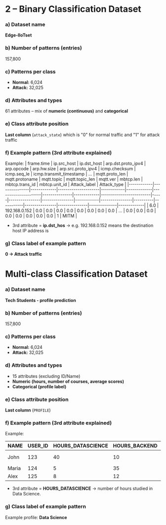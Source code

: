 # 2 – Binary Classification Dataset

### a) Dataset name  
**Edge-IIoTset**  

### b) Number of patterns (entries)
157,800

### c) Patterns per class  
- **Normal:** 6,024  
- **Attack:** 32,025  

### d) Attributes and types  
61 attributes – mix of **numeric (continuous)** and **categorical**  

### e) Class attribute position  
**Last column** (`attack_state`) which is "0" for normal traffic and "1" for attack traffic

### f) Example pattern (3rd attribute explained)  
Example:
| frame.time | ip.src_host   | ip.dst_host | arp.dst.proto_ipv4 | arp.opcode | arp.hw.size | arp.src.proto_ipv4 | icmp.checksum | icmp.seq_le | icmp.transmit_timestamp | ... | mqtt.proto_len | mqtt.protoname | mqtt.topic | mqtt.topic_len | mqtt.ver | mbtcp.len | mbtcp.trans_id | mbtcp.unit_id | Attack_label | Attack_type |
|------------|---------------|-------------|---------------------|------------|-------------|---------------------|---------------|-------------|-------------------------|-----|----------------|----------------|------------|----------------|----------|-----------|----------------|---------------|--------------|-------------|
| 6.0        | 192.168.0.152 | 0.0         | 0.0                 | 0.0        | 0.0         | 0.0                 | 0.0           | 0.0         | 0.0                     | ... | 0.0            | 0.0            | 0.0        | 0.0            | 0.0      | 0.0       | 0.0            | 0.0           | 1            | MITM        |

- 3rd attribute = **ip.dst_hos** → e.g. 192.168.0.152 means the destination host IP address is

### g) Class label of example pattern  
**0 → Attack traffic**


# Multi-class Classification Dataset

### a) Dataset name  
**Tech Students - profile prediction**


### b) Number of patterns (entries)
157,800

### c) Patterns per class  
- **Normal:** 6,024  
- **Attack:** 32,025  

### d) Attributes and types  
- 15 attributes (excluding ID/Name)  
- **Numeric (hours, number of courses, average scores)**  
- **Categorical (profile label)**  

### e) Class attribute position  
**Last column** (`PROFILE`)

### f) Example pattern (3rd attribute explained)  
Example:

| NAME   | USER_ID | HOURS_DATASCIENCE | HOURS_BACKEND | HOURS_FRONTEND | NUM_COURSES_BEGINNER_DATASCIENCE | NUM_COURSES_BEGINNER_BACKEND | NUM_COURSES_BEGINNER_FRONTEND | NUM_COURSES_ADVANCED_DATASCIENCE | NUM_COURSES_ADVANCED_BACKEND | NUM_COURSES_ADVANCED_FRONTEND | AVG_SCORE_DATASCIENCE | AVG_SCORE_BACKEND | AVG_SCORE_FRONTEND | PROFILE       |
|--------|---------|-------------------|---------------|----------------|----------------------------------|------------------------------|-------------------------------|---------------------------------|-----------------------------|-------------------------------|----------------------|------------------|-------------------|---------------|
| John   | 123     | 40                | 10            | 5              | 3                                | 1                            | 0                             | 1                               | 0                           | 0                             | 85                   | 70               | 65                | Data Science  |
| Maria  | 124     | 5                 | 35            | 10             | 0                                | 4                            | 1                             | 0                               | 2                           | 0                             | 60                   | 88               | 72                | Backend       |
| Alex   | 125     | 8                 | 12            | 45             | 1                                | 1                            | 3                             | 0                               | 0                           | 2                             | 67                   | 74               | 90                | Frontend      |


- 3rd attribute = **HOURS_DATASCIENCE** → number of hours studied in Data Science.  

### g) Class label of example pattern  
Example profile: **Data Science**  
